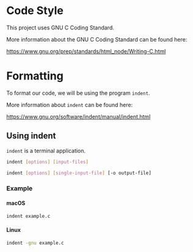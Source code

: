 # Code Style

This project uses GNU C Coding Standard.

More information about the GNU C Coding Standard can be found here:

https://www.gnu.org/prep/standards/html_node/Writing-C.html

# Formatting

To format our code, we will be using the program `indent`.

More information about `indent` can be found here:

https://www.gnu.org/software/indent/manual/indent.html


## Using indent

`indent` is a terminal application.


```bash
indent [options] [input-files]

indent [options] [single-input-file] [-o output-file]
```

### Example

#### macOS

```bash
indent example.c
```

#### Linux
```bash
indent -gnu example.c
```
